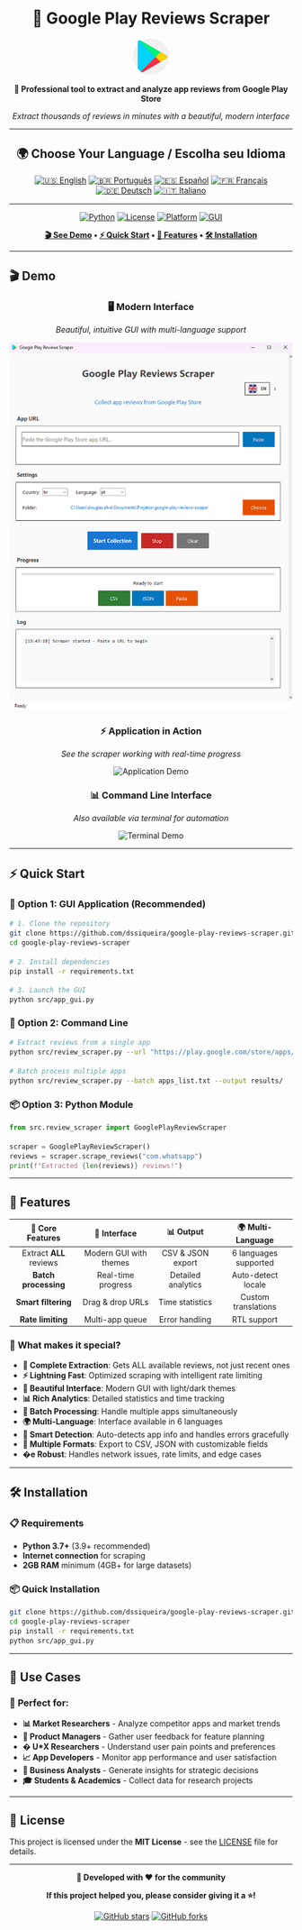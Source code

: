 <div align="center">

# 📱 Google Play Reviews Scraper

![Google Play Reviews Scraper](assets/icons/google-play.png)

**🚀 Professional tool to extract and analyze app reviews from Google Play Store**

*Extract thousands of reviews in minutes with a beautiful, modern interface*

---

## 🌍 **Choose Your Language / Escolha seu Idioma**

[![🇺🇸 English](https://img.shields.io/badge/🇺🇸-English-4285f4?style=for-the-badge&labelColor=white)](README.md)
[![🇧🇷 Português](https://img.shields.io/badge/🇧🇷-Português-00a86b?style=for-the-badge&labelColor=white)](docs/README_PT.md)
[![🇪🇸 Español](https://img.shields.io/badge/🇪🇸-Español-ea4335?style=for-the-badge&labelColor=white)](docs/README_ES.md)
[![🇫🇷 Français](https://img.shields.io/badge/🇫🇷-Français-4285f4?style=for-the-badge&labelColor=white)](docs/README_FR.md)
[![🇩🇪 Deutsch](https://img.shields.io/badge/🇩🇪-Deutsch-333333?style=for-the-badge&labelColor=white)](docs/README_DE.md)
[![🇮🇹 Italiano](https://img.shields.io/badge/🇮🇹-Italiano-00a86b?style=for-the-badge&labelColor=white)](docs/README_IT.md)

---

[![Python](https://img.shields.io/badge/Python-3.7+-3776AB?style=for-the-badge&logo=python&logoColor=white)](https://python.org)
[![License](https://img.shields.io/badge/License-MIT-green?style=for-the-badge)](LICENSE)
[![Platform](https://img.shields.io/badge/Platform-Cross--Platform-lightgrey?style=for-the-badge)](https://github.com)
[![GUI](https://img.shields.io/badge/Interface-Modern_GUI-blue?style=for-the-badge)](src/app_gui.py)

**[🎬 See Demo](#-demo) • [⚡ Quick Start](#-quick-start) • [📖 Features](#-features) • [🛠️ Installation](#️-installation)**

---

</div>

## 🎬 Demo

<div align="center">

### 🖥️ Modern Interface
*Beautiful, intuitive GUI with multi-language support*

![Interface Preview](assets/screenshots/google-play-reviews-scraper.png)

### ⚡ Application in Action
*See the scraper working with real-time progress*

![Application Demo](assets/screenshots/google-play-reviews-scraper.gif)

### 📊 Command Line Interface
*Also available via terminal for automation*

![Terminal Demo](assets/screenshots/google-play-reviews-scraper-terminal.gif)

</div>

---

## ⚡ Quick Start

### 🎯 **Option 1: GUI Application (Recommended)**

```bash
# 1. Clone the repository
git clone https://github.com/dssiqueira/google-play-reviews-scraper.git
cd google-play-reviews-scraper

# 2. Install dependencies
pip install -r requirements.txt

# 3. Launch the GUI
python src/app_gui.py
```

### 🔧 **Option 2: Command Line**

```bash
# Extract reviews from a single app
python src/review_scraper.py --url "https://play.google.com/store/apps/details?id=com.whatsapp"

# Batch process multiple apps
python src/review_scraper.py --batch apps_list.txt --output results/
```

### 📦 **Option 3: Python Module**

```python
from src.review_scraper import GooglePlayReviewScraper

scraper = GooglePlayReviewScraper()
reviews = scraper.scrape_reviews("com.whatsapp")
print(f"Extracted {len(reviews)} reviews!")
```

---

## 📖 Features

<div align="center">

| 🎯 **Core Features** | 🎨 **Interface** | 📊 **Output** | 🌍 **Multi-Language** |
|:---:|:---:|:---:|:---:|
| Extract **ALL** reviews | Modern GUI with themes | CSV & JSON export | 6 languages supported |
| **Batch processing** | Real-time progress | Detailed analytics | Auto-detect locale |
| **Smart filtering** | Drag & drop URLs | Time statistics | Custom translations |
| **Rate limiting** | Multi-app queue | Error handling | RTL support |

</div>

### 🚀 **What makes it special?**

- **🎯 Complete Extraction**: Gets ALL available reviews, not just recent ones
- **⚡ Lightning Fast**: Optimized scraping with intelligent rate limiting  
- **🎨 Beautiful Interface**: Modern GUI with light/dark themes
- **📊 Rich Analytics**: Detailed statistics and time tracking
- **🔄 Batch Processing**: Handle multiple apps simultaneously
- **🌍 Multi-Language**: Interface available in 6 languages
- **📱 Smart Detection**: Auto-detects app info and handles errors gracefully
- **💾 Multiple Formats**: Export to CSV, JSON with customizable fields
- **�️e Robust**: Handles network issues, rate limits, and edge cases

---

## 🛠️ Installation

### 📋 **Requirements**

- **Python 3.7+** (3.9+ recommended)
- **Internet connection** for scraping
- **2GB RAM** minimum (4GB+ for large datasets)

### 📦 **Quick Installation**

```bash
git clone https://github.com/dssiqueira/google-play-reviews-scraper.git
cd google-play-reviews-scraper
pip install -r requirements.txt
python src/app_gui.py
```

---

## 🎯 Use Cases

### 💼 **Perfect for:**

- **📊 Market Researchers** - Analyze competitor apps and market trends
- **🎯 Product Managers** - Gather user feedback for feature planning  
- **� U*X Researchers** - Understand user pain points and preferences
- **📈 App Developers** - Monitor app performance and user satisfaction
- **🏢 Business Analysts** - Generate insights for strategic decisions
- **🎓 Students & Academics** - Collect data for research projects

---

## 📄 License

This project is licensed under the **MIT License** - see the [LICENSE](LICENSE) file for details.

---

<div align="center">

**🚀 Developed with ❤️ for the community**

**If this project helped you, please consider giving it a ⭐!**

[![GitHub stars](https://img.shields.io/github/stars/dssiqueira/google-play-reviews-scraper?style=social)](../../stargazers)
[![GitHub forks](https://img.shields.io/github/forks/dssiqueira/google-play-reviews-scraper?style=social)](../../network/members)

</div>
